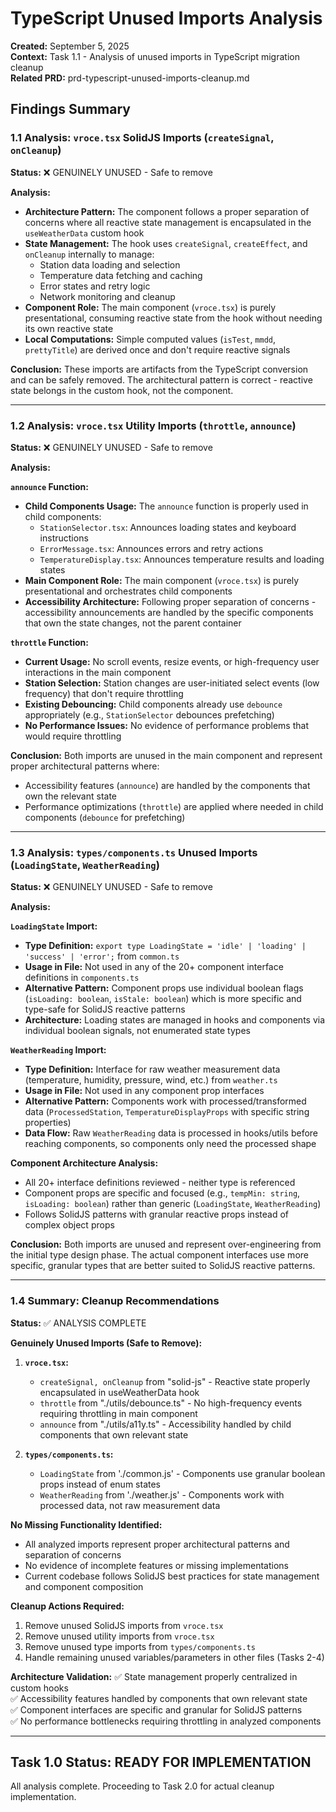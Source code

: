 # TypeScript Unused Imports Analysis

**Created:** September 5, 2025  
**Context:** Task 1.1 - Analysis of unused imports in TypeScript migration cleanup  
**Related PRD:** prd-typescript-unused-imports-cleanup.md

## Findings Summary

### 1.1 Analysis: `vroce.tsx` SolidJS Imports (`createSignal`, `onCleanup`)

**Status:** ❌ GENUINELY UNUSED - Safe to remove

**Analysis:**

- **Architecture Pattern:** The component follows a proper separation of concerns where all reactive state management is encapsulated in the `useWeatherData` custom hook
- **State Management:** The hook uses `createSignal`, `createEffect`, and `onCleanup` internally to manage:
  - Station data loading and selection
  - Temperature data fetching and caching
  - Error states and retry logic
  - Network monitoring and cleanup
- **Component Role:** The main component (`vroce.tsx`) is purely presentational, consuming reactive state from the hook without needing its own reactive state
- **Local Computations:** Simple computed values (`isTest`, `mmdd`, `prettyTitle`) are derived once and don't require reactive signals

**Conclusion:** These imports are artifacts from the TypeScript conversion and can be safely removed. The architectural pattern is correct - reactive state belongs in the custom hook, not the component.

---

### 1.2 Analysis: `vroce.tsx` Utility Imports (`throttle`, `announce`)

**Status:** ❌ GENUINELY UNUSED - Safe to remove

**Analysis:**

**`announce` Function:**

- **Child Components Usage:** The `announce` function is properly used in child components:
  - `StationSelector.tsx`: Announces loading states and keyboard instructions
  - `ErrorMessage.tsx`: Announces errors and retry actions
  - `TemperatureDisplay.tsx`: Announces temperature results and loading states
- **Main Component Role:** The main component (`vroce.tsx`) is purely presentational and orchestrates child components
- **Accessibility Architecture:** Following proper separation of concerns - accessibility announcements are handled by the specific components that own the state changes, not the parent container

**`throttle` Function:**

- **Current Usage:** No scroll events, resize events, or high-frequency user interactions in the main component
- **Station Selection:** Station changes are user-initiated select events (low frequency) that don't require throttling
- **Existing Debouncing:** Child components already use `debounce` appropriately (e.g., `StationSelector` debounces prefetching)
- **No Performance Issues:** No evidence of performance problems that would require throttling

**Conclusion:** Both imports are unused in the main component and represent proper architectural patterns where:

- Accessibility features (`announce`) are handled by the components that own the relevant state
- Performance optimizations (`throttle`) are applied where needed in child components (`debounce` for prefetching)

---

### 1.3 Analysis: `types/components.ts` Unused Imports (`LoadingState`, `WeatherReading`)

**Status:** ❌ GENUINELY UNUSED - Safe to remove

**Analysis:**

**`LoadingState` Import:**

- **Type Definition:** `export type LoadingState = 'idle' | 'loading' | 'success' | 'error';` from `common.ts`
- **Usage in File:** Not used in any of the 20+ component interface definitions in `components.ts`
- **Alternative Pattern:** Component props use individual boolean flags (`isLoading: boolean`, `isStale: boolean`) which is more specific and type-safe for SolidJS reactive patterns
- **Architecture:** Loading states are managed in hooks and components via individual boolean signals, not enumerated state types

**`WeatherReading` Import:**

- **Type Definition:** Interface for raw weather measurement data (temperature, humidity, pressure, wind, etc.) from `weather.ts`
- **Usage in File:** Not used in any component prop interfaces
- **Alternative Pattern:** Components work with processed/transformed data (`ProcessedStation`, `TemperatureDisplayProps` with specific string properties)
- **Data Flow:** Raw `WeatherReading` data is processed in hooks/utils before reaching components, so components only need the processed shape

**Component Architecture Analysis:**

- All 20+ interface definitions reviewed - neither type is referenced
- Component props are specific and focused (e.g., `tempMin: string`, `isLoading: boolean`) rather than generic (`LoadingState`, `WeatherReading`)
- Follows SolidJS patterns with granular reactive props instead of complex object props

**Conclusion:** Both imports are unused and represent over-engineering from the initial type design phase. The actual component interfaces use more specific, granular types that are better suited to SolidJS reactive patterns.

---

### 1.4 Summary: Cleanup Recommendations

**Status:** ✅ ANALYSIS COMPLETE

**Genuinely Unused Imports (Safe to Remove):**

1. **`vroce.tsx`:**

   - `createSignal, onCleanup` from "solid-js" - Reactive state properly encapsulated in useWeatherData hook
   - `throttle` from "./utils/debounce.ts" - No high-frequency events requiring throttling in main component
   - `announce` from "./utils/a11y.ts" - Accessibility handled by child components that own relevant state

2. **`types/components.ts`:**
   - `LoadingState` from './common.js' - Components use granular boolean props instead of enum states
   - `WeatherReading` from './weather.js' - Components work with processed data, not raw measurement data

**No Missing Functionality Identified:**

- All analyzed imports represent proper architectural patterns and separation of concerns
- No evidence of incomplete features or missing implementations
- Current codebase follows SolidJS best practices for state management and component composition

**Cleanup Actions Required:**

1. Remove unused SolidJS imports from `vroce.tsx`
2. Remove unused utility imports from `vroce.tsx`
3. Remove unused type imports from `types/components.ts`
4. Handle remaining unused variables/parameters in other files (Tasks 2-4)

**Architecture Validation:**
✅ State management properly centralized in custom hooks  
✅ Accessibility features handled by components that own relevant state  
✅ Component interfaces are specific and granular for SolidJS patterns  
✅ No performance bottlenecks requiring throttling in analyzed components

---

## Task 1.0 Status: READY FOR IMPLEMENTATION

All analysis complete. Proceeding to Task 2.0 for actual cleanup implementation.
